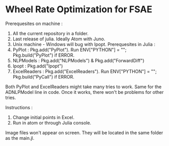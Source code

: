 # Wheel Rate Optimization for FSAE

Prerequesites on machine :
1. All the current repository in a folder.
2. Last release of julia. Ideally Atom with Juno.
3. Unix machine - Windows will bug with Ipopt.
Prerequesites in Julia : 
1. PyPlot : Pkg.add("PyPlot"). Run ENV["PYTHON"] = ""; Pkg.build("PyPlot") if ERROR.
2. NLPModels : Pkg.add("NLPModels") & Pkg.add("ForwardDiff")
3. Ipopt : Pkg.add("Ipopt")
4. ExcelReaders : Pkg.add("ExcelReaders"). Run ENV["PYTHON"] = ""; Pkg.build("PyCall") if ERROR.

Both PyPlot and ExcelReaders might take many tries to work. Same for the ADNLPModel line in code. Once it works, there won't be problems for other tries.

Instructions :
1. Change initial points in Excel.
2. Run in atom or through Julia console.

Image files won't appear on screen. They will be located in the same folder as the main.jl.
